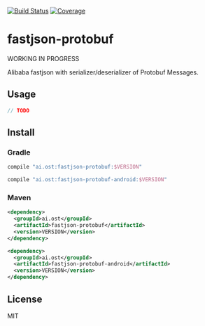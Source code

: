 [![Build Status](https://travis-ci.org/kaelzhang/java-fastjson-protobuf.svg?branch=master)](https://travis-ci.org/kaelzhang/java-fastjson-protobuf)
[![Coverage](https://codecov.io/gh/kaelzhang/java-fastjson-protobuf/branch/master/graph/badge.svg)](https://codecov.io/gh/kaelzhang/java-fastjson-protobuf)
<!-- optional appveyor tst
[![Windows Build Status](https://ci.appveyor.com/api/projects/status/github/kaelzhang/java-fastjson-protobuf?branch=master&svg=true)](https://ci.appveyor.com/project/kaelzhang/java-fastjson-protobuf)
-->
<!-- optional npm version
[![NPM version](https://badge.fury.io/js/java-fastjson-protobuf.svg)](http://badge.fury.io/js/java-fastjson-protobuf)
-->
<!-- optional npm downloads
[![npm module downloads per month](http://img.shields.io/npm/dm/java-fastjson-protobuf.svg)](https://www.npmjs.org/package/java-fastjson-protobuf)
-->
<!-- optional dependency status
[![Dependency Status](https://david-dm.org/kaelzhang/java-fastjson-protobuf.svg)](https://david-dm.org/kaelzhang/java-fastjson-protobuf)
-->

# fastjson-protobuf

WORKING IN PROGRESS

Alibaba fastjson with serializer/deserializer of Protobuf Messages.

## Usage

```java
// TODO
```

## Install

### Gradle

```gradle
compile "ai.ost:fastjson-protobuf:$VERSION"

compile "ai.ost:fastjson-protobuf-android:$VERSION"
```

### Maven

```xml
<dependency>
  <groupId>ai.ost</groupId>
  <artifactId>fastjson-protobuf</artifactId>
  <version>VERSION</version>
</dependency>
```

```xml
<dependency>
  <groupId>ai.ost</groupId>
  <artifactId>fastjson-protobuf-android</artifactId>
  <version>VERSION</version>
</dependency>
```

## License

MIT
